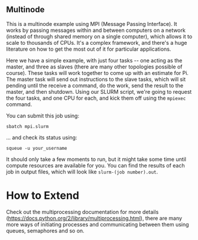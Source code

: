 ## Multinode

This is a multinode example using MPI (Message Passing Interface). It works by passing messages within and between computers on a network (instead of through shared memory on a single computer), which allows it to scale to thousands of CPUs. It's a complex framework, and there's a huge literature on how to get the most out of it for particular applications. 

Here we have a simple example, with just four tasks -- one acting as the master, and three as slaves (there are many other topologies possible of course). These tasks will work together to come up with an estimate for Pi. The master task will send out instructions to the slave tasks, which will sit pending until the receive a command, do the work, send the result to the master, and then shutdown. Using our SLURM script, we're going to request the four tasks, and one CPU for each, and kick them off using the `mpiexec` command.

You can submit this job using:

`sbatch mpi.slurm`

... and check its status using:

`squeue -u your_username`


It should only take a few moments to run, but it might take some time until compute resources are available for you. You can find the results of each job in output files, which will look like `slurm-(job number).out`.


# How to Extend

Check out the multiprocessing documentation for more details (https://docs.python.org/2/library/multiprocessing.html), there are many more ways of initiating processes and communicating between them using queues, semaphores and so on.